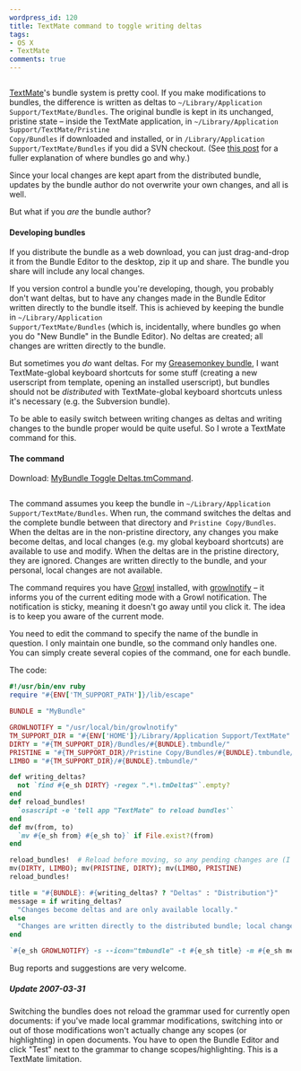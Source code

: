 ```yaml
---
wordpress_id: 120
title: TextMate command to toggle writing deltas
tags:
- OS X
- TextMate
comments: true
---
```

<img src="http://henrik.nyh.se/filer/TMBundle.png" alt="" class="left" />

<a href="http://macromates.com/">TextMate</a>'s bundle system is pretty cool. If you make modifications to bundles, the difference is written as deltas to <code>~/Library/Application Support/<wbr />TextMate/<wbr />Bundles</code>. The original bundle is kept in its unchanged, pristine state – inside the TextMate application, in <code>~/Library/Application Support/<wbr />TextMate/<wbr />Pristine Copy/Bundles</code> if downloaded and installed, or in <code>/Library/Application Support/<wbr />TextMate/<wbr />Bundles</code> if you did a SVN checkout. (See <a href="http://blog.circlesixdesign.com/2007/03/02/textmate-bundles-explained/">this post</a> for a fuller explanation of where bundles go and why.)

Since your local changes are kept apart from the distributed bundle, updates by the bundle author do not overwrite your own changes, and all is well.

But what if you <em>are</em> the bundle author?

<!--more-->

<h4>Developing bundles</h4>

If you distribute the bundle as a web download, you can just drag-and-drop it from the Bundle Editor to the desktop, zip it up and share. The bundle you share will include any local changes.

If you version control a bundle you're developing, though, you probably don't want deltas, but to have any changes made in the Bundle Editor written directly to the bundle itself. This is achieved by keeping the bundle in <code>~/Library/Application Support/<wbr />TextMate/<wbr />Bundles</code> (which is, incidentally, where bundles go when you do "New Bundle" in the Bundle Editor). No deltas are created; all changes are written directly to the bundle.

But sometimes you <em>do</em> want deltas. For my <a href="http://henrik.nyh.se/2007/03/textmate-greasemonkey-bundle-in-official-repository/">Greasemonkey bundle</a>, I want TextMate-global keyboard shortcuts for some stuff (creating a new userscript from template, opening an installed userscript), but bundles should not be <em>distributed</em> with TextMate-global keyboard shortcuts unless it's necessary (e.g. the Subversion bundle).

To be able to easily switch between writing changes as deltas and writing changes to the bundle proper would be quite useful. So I wrote a TextMate command for this.

<h4>The command</h4>

Download: <a href="http://henrik.nyh.se/filer/MyBundle%20Toggle%20Deltas.tmCommand">MyBundle Toggle Deltas.tmCommand</a>.

<img src="http://henrik.nyh.se/filer/gm_toggle_deltas-growl.png" alt="" class="right" />

The command assumes you keep the bundle in <code>~/Library/Application Support/<wbr />TextMate/<wbr />Bundles</code>. When run, the command switches the deltas and the complete bundle between that directory and <code>Pristine Copy/Bundles</code>. When the deltas are in the non-pristine directory, any changes you make become deltas, and local changes (e.g. my global keyboard shortcuts) are available to use and modify. When the deltas are in the pristine directory, they are ignored. Changes are written directly to the bundle, and your personal, local changes are not available.

The command requires you have <a href="http://growl.info/">Growl</a> installed, with <a href="http://growl.info/documentation/growlnotify.php">growlnotify</a> – it informs you of the current editing mode with a Growl notification. The notification is sticky, meaning it doesn't go away until you click it. The idea is to keep you aware of the current mode.

You need to edit the command to specify the name of the bundle in question. I only maintain one bundle, so the command only handles one. You can simply create several copies of the command, one for each bundle.

The code:

``` ruby
#!/usr/bin/env ruby
require "#{ENV['TM_SUPPORT_PATH']}/lib/escape"

BUNDLE = "MyBundle"

GROWLNOTIFY = "/usr/local/bin/growlnotify"
TM_SUPPORT_DIR = "#{ENV['HOME']}/Library/Application Support/TextMate"
DIRTY = "#{TM_SUPPORT_DIR}/Bundles/#{BUNDLE}.tmbundle/"
PRISTINE = "#{TM_SUPPORT_DIR}/Pristine Copy/Bundles/#{BUNDLE}.tmbundle/"
LIMBO = "#{TM_SUPPORT_DIR}/#{BUNDLE}.tmbundle/"

def writing_deltas?
  not `find #{e_sh DIRTY} -regex ".*\.tmDelta$"`.empty?
end
def reload_bundles!
  `osascript -e 'tell app "TextMate" to reload bundles'`
end
def mv(from, to)
  `mv #{e_sh from} #{e_sh to}` if File.exist?(from)
end

reload_bundles!  # Reload before moving, so any pending changes are (I hope) written to the right place
mv(DIRTY, LIMBO); mv(PRISTINE, DIRTY); mv(LIMBO, PRISTINE)
reload_bundles!

title = "#{BUNDLE}: #{writing_deltas? ? "Deltas" : "Distribution"}"
message = if writing_deltas?
  "Changes become deltas and are only available locally."
else
  "Changes are written directly to the distributed bundle; local changes are unavailable."
end

`#{e_sh GROWLNOTIFY} -s --icon="tmbundle" -t #{e_sh title} -m #{e_sh message}`
```

Bug reports and suggestions are very welcome.

<div class="updated">
<h5>Update 2007-03-31</h5>

Switching the bundles does not reload the grammar used for currently open documents: if you've made local grammar modifications, switching into or out of those modifications won't actually change any scopes (or highlighting) in open documents. You have to open the Bundle Editor and click "Test" next to the grammar to change scopes/highlighting. This is a TextMate limitation.
</div>
